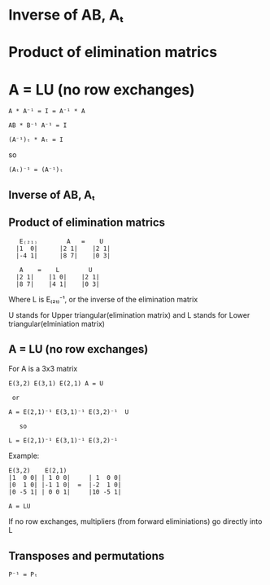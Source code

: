 # Inverse of AB, Aₜ

# Product of elimination matrics

# A = LU (no row exchanges)

    A * A⁻¹ = I = A⁻¹ * A
    
    AB * B⁻¹ A⁻¹ = I
    
    (A⁻¹)ₜ * Aₜ = I

so

    (Aₜ)⁻¹ = (A⁻¹)ₜ

## Inverse of AB, Aₜ

## Product of elimination matrics

       E₍₂₁₎        A   =    U
      |1  0|      |2 1|    |2 1|
      |-4 1|      |8 7|    |0 3|
    
       A    =    L        U
      |2 1|    |1 0|    |2 1|
      |8 7|    |4 1|    |0 3|
    
Where L is E₍₂₁₎⁻¹, or the inverse of the elimination matrix

U stands for Upper triangular(elimination matrix) and 
L stands for Lower triangular(elminiation matrix)

## A = LU (no row exchanges)

For A is a 3x3 matrix

    E(3,2) E(3,1) E(2,1) A = U
  
     or 

    A = E(2,1)⁻¹ E(3,1)⁻¹ E(3,2)⁻¹  U
    
       so
    
    L = E(2,1)⁻¹ E(3,1)⁻¹ E(3,2)⁻¹ 


Example:

    E(3,2)    E(2,1)    
    |1  0 0| | 1 0 0|     | 1  0 0|
    |0  1 0| |-1 1 0|  =  |-2  1 0|
    |0 -5 1| | 0 0 1|     |10 -5 1|
    
    A = LU

If no row exchanges,
multipliers (from forward eliminiations)
go directly into L

## Transposes and permutations

    P⁻¹ = Pₜ

